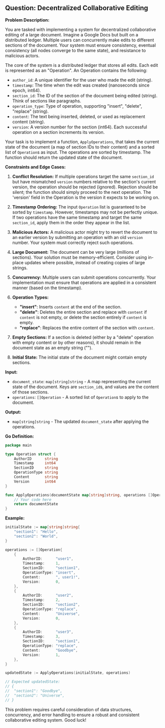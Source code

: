 ## Question: Decentralized Collaborative Editing

**Problem Description:**

You are tasked with implementing a system for decentralized collaborative editing of a large document. Imagine a Google Docs but built on a distributed ledger. Multiple users can concurrently make edits to different sections of the document. Your system must ensure consistency, eventual consistency (all nodes converge to the same state), and resistance to malicious actors.

The core of the system is a distributed ledger that stores all edits. Each edit is represented as an "Operation". An Operation contains the following:

*   `author_id`: A unique identifier for the user who made the edit (string).
*   `timestamp`: The time when the edit was created (nanoseconds since epoch, int64).
*   `section_id`: The ID of the section of the document being edited (string).  Think of sections like paragraphs.
*   `operation_type`: Type of operation, supporting "insert", "delete", "replace" (string).
*   `content`: The text being inserted, deleted, or used as replacement content (string).
*   `version`: A version number for the section (int64). Each successful operation on a section increments its version.

Your task is to implement a function, `ApplyOperations`, that takes the current state of the document (a map of section IDs to their content) and a sorted list of `Operation`s as input. The operations are sorted by timestamp. The function should return the updated state of the document.

**Constraints and Edge Cases:**

1.  **Conflict Resolution:**  If multiple operations target the same `section_id` but have mismatched `version` numbers relative to the section's current version, the operation should be rejected (ignored).  Rejection should be silent; the function should simply proceed to the next operation. The 'version' field in the Operation is the version it expects to be working on.

2.  **Timestamp Ordering:** The input `Operation` list is guaranteed to be sorted by `timestamp`.  However, timestamps may not be perfectly unique. If two operations have the same timestamp and target the same `section_id`, apply them in the order they appear in the list.

3.  **Malicious Actors:** A malicious actor might try to revert the document to an earlier version by submitting an operation with an old `version` number. Your system must correctly reject such operations.

4.  **Large Document:** The document can be very large (millions of sections).  Your solution must be memory-efficient. Consider using in-place updates where possible, instead of creating copies of large strings.

5.  **Concurrency:** Multiple users can submit operations concurrently. Your implementation must ensure that operations are applied in a consistent manner (based on the timestamp).

6.  **Operation Types:**

    *   **"insert"**: Inserts `content` at the end of the section.
    *   **"delete"**: Deletes the entire section and replace with `content` if `content` is not empty, or delete the section entirely if `content` is empty.
    *   **"replace"**: Replaces the entire content of the section with `content`.

7.  **Empty Sections:** If a section is deleted (either by a "delete" operation with empty content or by other reasons), it should remain in the document state as an empty string ("").

8.  **Initial State:** The initial state of the document might contain empty sections.

**Input:**

*   `document_state`:  `map[string]string` - A map representing the current state of the document.  Keys are `section_id`s, and values are the content of those sections.
*   `operations`:  `[]Operation` - A sorted list of `Operation`s to apply to the document.

**Output:**

*   `map[string]string` - The updated `document_state` after applying the operations.

**Go Definition:**

```go
package main

type Operation struct {
	AuthorID      string
	Timestamp     int64
	SectionID     string
	OperationType string
	Content       string
	Version       int64
}

func ApplyOperations(documentState map[string]string, operations []Operation) map[string]string {
	// Your code here
	return documentState
}
```

**Example:**

```go
initialState := map[string]string{
	"section1": "Hello",
	"section2": "World",
}

operations := []Operation{
	{
		AuthorID:      "user1",
		Timestamp:     1,
		SectionID:     "section1",
		OperationType: "insert",
		Content:       ", user1!",
		Version:       0,
	},
	{
		AuthorID:      "user2",
		Timestamp:     2,
		SectionID:     "section2",
		OperationType: "replace",
		Content:       "Universe",
		Version:       0,
	},
	{
		AuthorID:      "user3",
		Timestamp:     3,
		SectionID:     "section1",
		OperationType: "replace",
		Content:       "Goodbye",
		Version:       1,
	},
}

updatedState := ApplyOperations(initialState, operations)

// Expected updatedState:
// {
//  "section1": "Goodbye",
//  "section2": "Universe",
// }
```

This problem requires careful consideration of data structures, concurrency, and error handling to ensure a robust and consistent collaborative editing system. Good luck!
